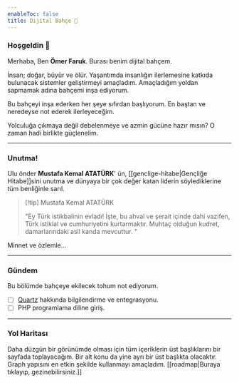 ```yaml
---
enableToc: false
title: Dijital Bahçe 🌱
---
```


### Hoşgeldin 👋

Merhaba, Ben **Ömer Faruk**. Burası benim dijital bahçem. 

İnsan; doğar, büyür ve ölür. Yaşantımda insanlığın ilerlemesine katkıda bulunacak sistemler geliştirmeyi amaçladım. Amaçladığım yoldan sapmamak adına bahçemi inşa ediyorum. 

Bu bahçeyi inşa ederken her şeye sıfırdan başlıyorum. En baştan ve neredeyse not ederek ilerleyeceğim. 

Yolculuğa çıkmaya değil debelenmeye ve azmin gücüne hazır mısın? O zaman hadi birlikte güçlenelim.

---

### Unutma!

Ulu önder **Mustafa Kemal ATATÜRK**' ün, [[genclige-hitabe|Gençliğe Hitabe]]sini unutma ve dünyaya bir çok değer katan liderin söylediklerine tüm benliğinle sarıl.

> [!tip] Mustafa Kemal ATATÜRK 
> 
> "Ey Türk istikbalinin evladı! İşte, bu ahval ve şerait içinde dahi vazifen, Türk istiklal ve cumhuriyetini kurtarmaktır. Muhtaç olduğun kudret, damarlarındaki asil kanda mevcuttur. "

Minnet ve özlemle...

--- 

### Gündem

Bu bölümde bahçeye ekilecek tohum not ediyorum. 

- [ ] [Quartz](https://quartz.jzhao.xyz/) hakkında bilgilendirme ve entegrasyonu.
- [ ] PHP programlama diline giriş.

---

### Yol Haritası

Daha düzgün bir görünümde olması için tüm içeriklerin üst başlıklarını bir sayfada toplayacağım. Bir alt konu da yine ayrı bir üst başlıkta olacaktır. Graph yapısını en etkin şekilde kullanmayı amaçladım. [[roadmap|Buraya tıklayıp, gezinebilirsiniz.]]


